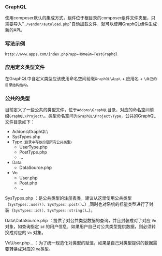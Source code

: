 ### GraphQL 
使用composer默认的集成方式，组件位于根目录的composer组件文件夹里，只需要导入"`./vendor/autoload.php`"自动加载文件，就可以使用GraphQL组件生成新的API。

### 写法示例
`http://www.apps.com/index.php?app=Home&m=TestGraphql`

### 应用定义类型文件
在GraphQL中自定义类型应该使用命名空间前缀`GraphQL\App\` + 应用名 + `\自己的目录结构结构`。

### 公共的类型
目前定义了一些公共的类型文件，位于`Addons\GraphQL`目录，对应的命名空间前缀`GraphQL\Project\`。类型命名空间为`GraphQL\Project\Type`，公共的GraphQL文件目录如下：

* Addons\GraphQL\
 * SysTypes.php
 * Type <small>(目录中存放的是所有公共类型)</small>
     * UserType.php
     * PostType.php
     * …
 * Data
     * DataSource.php
 * Vo
     * User.php
     * Post.php
     * …

SysTypes.php ：是公共类型的注册表类，建议从这里使用公共类型（`SysTypes::user()、SysTypes::post()…`）,同时也对系统的标量类型进行了封装（`SysTypes::id()、SysTypes::string()…`）。

Data\DataSource.php ：提供了对公共类型数据的查询，并且封装成对了对应 `Vo` 对象，如查询指定 `id` 的用户信息，如果用户自己对公共类型提供数据，则必须转换成对应的 `Vo` 对象。

Vo\User.php… ：为了统一规范化对类型的赋值，如果是自己对类型提供的数据需要转换成对应的 `Vo`类型。 
